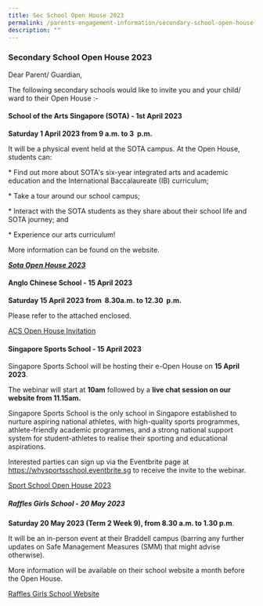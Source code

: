 ```yaml
---
title: Sec School Open House 2023
permalink: /parents-engagement-information/secondary-school-open-house-2023/
description: ""
---
```


### Secondary School Open House 2023

Dear Parent/ Guardian,

The following secondary schools would like to invite you and your child/ ward to their Open House :-

#### **School of the Arts Singapore (SOTA) - 1st April 2023**

 **Saturday 1 April 2023 from 9 a.m. to 3  p.m.**

It will be a physical event held at the SOTA campus. At the Open House, students can:

\* Find out more about SOTA's six-year integrated arts and academic education and the International Baccalaureate (IB) curriculum;

\* Take a tour around our school campus;

\* Interact with the SOTA students as they share about their school life and SOTA journey; and

\* Experience our arts curriculum!

More information can be found on the website.

***[Sota Open House 2023](sota.edu.sg/oh2023)***

#### **Anglo Chinese School - 15 April 2023**

 **Saturday 15 April 2023 from  8.30a.m. to 12.30  p.m.**

Please refer to the attached enclosed.

[ACS Open House Invitation](/files/ACS(I)%202023%20Open%20House%20Invitation.pdf)

#### **Singapore Sports School - 15 April 2023**

Singapore Sports School will be hosting their e-Open House on **15 April 2023**. 

The webinar will start at **10am** followed by a **live chat session on our website from 11.15am.**    

Singapore Sports School is the only school in Singapore established to nurture aspiring national athletes, with high-quality sports programmes, athlete-friendly academic programmes, and a strong national support system for student-athletes to realise their sporting and educational aspirations.

Interested parties can sign up via the Eventbrite page at https://whysportsschool.eventbrite.sg to receive the invite to the webinar.

[Sport School Open House 2023](/files/Sports%20School%20e-Open%20House.pdf)

##### **Raffles Girls School - 20 May 2023**

 **Saturday 20 May 2023 (Term 2 Week 9), from 8.30 a.m. to 1.30 p.m**.

It will be an in-person event at their Braddell campus (barring any further updates on Safe Management Measures (SMM) that might advise otherwise).

More information will be available on their school website a month before the Open House.   

[Raffles Girls School Website](https://www.rgs.edu.sg/)